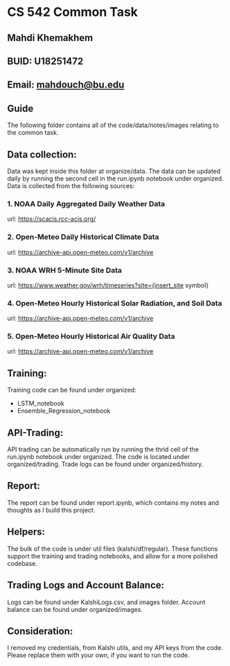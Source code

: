 # CS 542 Common Task

## Mahdi Khemakhem
## BUID: U18251472
## Email: mahdouch@bu.edu

## Guide

The following folder contains all of the code/data/notes/images relating to the common task. 

## Data collection:

Data was kept inside this folder at organize/data. The data can be updated daily by running the second cell in the run.ipynb notebook under organized. Data is collected from the following sources:

### 1. NOAA Daily Aggregated Daily Weather Data 
url: https://scacis.rcc-acis.org/

### 2. Open-Meteo Daily Historical Climate Data
url: https://archive-api.open-meteo.com/v1/archive

### 3. NOAA WRH 5-Minute Site Data
url: https://www.weather.gov/wrh/timeseries?site={insert_site symbol}

### 4. Open-Meteo Hourly Historical Solar Radiation, and Soil Data
url: https://archive-api.open-meteo.com/v1/archive

### 5. Open-Meteo Hourly Historical Air Quality Data
url: https://archive-api.open-meteo.com/v1/archive

## Training:

Training code can be found under organized:

- LSTM_notebook
- Ensemble_Regression_notebook
  
## API-Trading:

API trading can be automatically run by running the thrid cell of the run.ipynb notebook under organized. The code is located under organized/trading. Trade logs can be found under organized/history.

## Report:

The report can be found under report.ipynb, which contains my notes and thoughts as I build this project.

## Helpers:

The bulk of the code is under util files (kalshi/df/regular). These functions support the training and trading notebooks, and allow for a more polished codebase.

## Trading Logs and Account Balance:

Logs can be found under KalshiLogs.csv, and images folder. Account balance can be found under organized/images.

## Consideration:

I removed my credentials, from Kalshi utils, and my API keys from the code. Please replace them with your own, if you want to run the code.